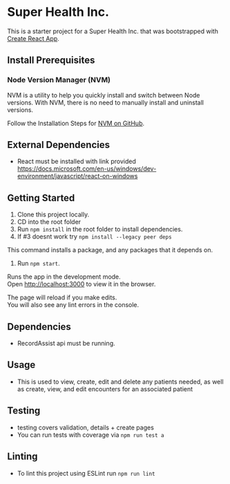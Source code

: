 # Super Health Inc.

This is a starter project for a Super Health Inc. that was bootstrapped with [Create React App](https://github.com/facebook/create-react-app).

## Install Prerequisites

### Node Version Manager (NVM)

NVM is a utility to help you quickly install and switch between Node versions. With NVM, there is no need to manually install and uninstall versions.

Follow the Installation Steps for [NVM on GitHub](https://github.com/coreybutler/nvm-windows).

## External Dependencies
* React must be installed with link provided
https://docs.microsoft.com/en-us/windows/dev-environment/javascript/react-on-windows

## Getting Started

1. Clone this project locally.
1. CD into the root folder
1. Run `npm install` in the root folder to install dependencies.
1. If #3 doesnt work try `npm install --legacy peer deps`

This command installs a package, and any packages that it depends on.

1. Run `npm start`.

Runs the app in the development mode.\
Open [http://localhost:3000](http://localhost:3000) to view it in the browser.

The page will reload if you make edits.\
You will also see any lint errors in the console.

## Dependencies
* RecordAssist api must be running.

## Usage
* This is used to view, create, edit and delete any patients needed, as well as create, view, and edit encounters for an associated patient

## Testing
* testing covers validation, details + create pages
* You can run tests with coverage via `npm run test a` 

## Linting
* To lint this project using ESLint  run `npm run lint`